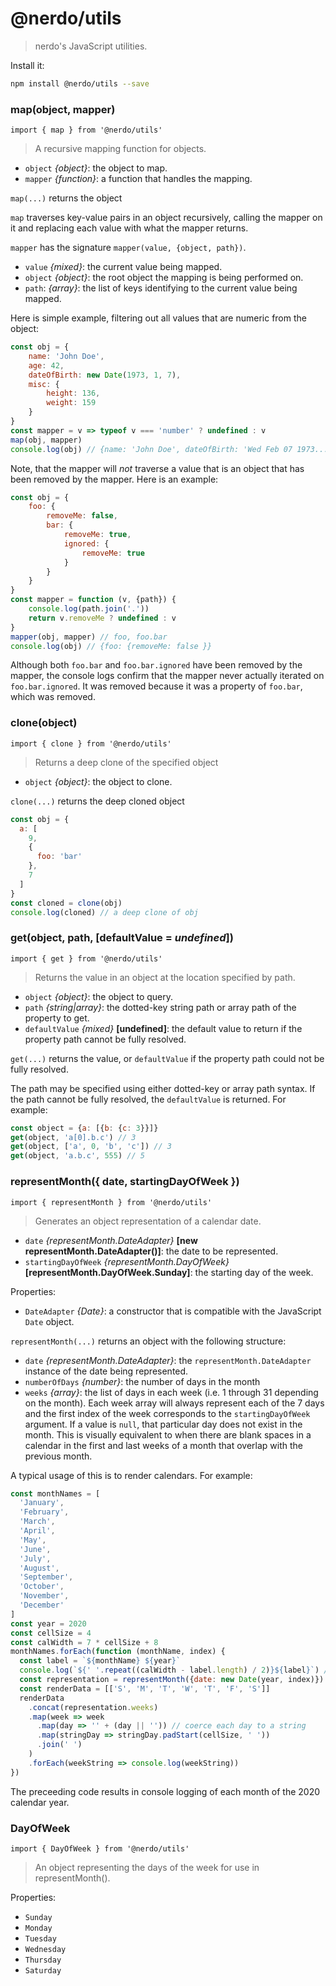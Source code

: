 # @nerdo/utils
> nerdo's JavaScript utilities.

Install it:

```bash
npm install @nerdo/utils --save
```

### map(object, mapper)
`import { map } from '@nerdo/utils'`
> A recursive mapping function for objects.

* `object` _{object}_: the object to map.
* `mapper` _{function}_: a function that handles the mapping.

`map(...)` returns the object

`map` traverses key-value pairs in an object recursively, calling the mapper on it and replacing each value with what the mapper returns.

`mapper` has the signature `mapper(value, {object, path})`.

* `value` _{mixed}_: the current value being mapped.
* `object` _{object}_: the root object the mapping is being performed on.
* `path`: _{array}_: the list of keys identifying to the current value being mapped.

Here is simple example, filtering out all values that are numeric from the object:

```js
const obj = {
    name: 'John Doe',
    age: 42,
    dateOfBirth: new Date(1973, 1, 7),
    misc: {
        height: 136,
        weight: 159
    }
}
const mapper = v => typeof v === 'number' ? undefined : v
map(obj, mapper)
console.log(obj) // {name: 'John Doe', dateOfBirth: 'Wed Feb 07 1973...', misc: {}}
```

Note, that the mapper will _not_ traverse a value that is an object that has been removed by the mapper. Here is an example:

```js
const obj = {
    foo: {
        removeMe: false,
        bar: {
            removeMe: true,
            ignored: {
                removeMe: true
            }
        }
    }
}
const mapper = function (v, {path}) {
    console.log(path.join('.'))
    return v.removeMe ? undefined : v
}
mapper(obj, mapper) // foo, foo.bar
console.log(obj) // {foo: {removeMe: false }}
```

Although both `foo.bar` and `foo.bar.ignored` have been removed by the mapper, the console logs confirm that the mapper never actually iterated on `foo.bar.ignored`. It was removed because it was a property of `foo.bar`, which was removed.

### clone(object)
`import { clone } from '@nerdo/utils'`
> Returns a deep clone of the specified object

* `object` _{object}_: the object to clone.

`clone(...)` returns the deep cloned object

```js
const obj = {
  a: [
    9,
    {
      foo: 'bar'
    },
    7
  ]
}
const cloned = clone(obj)
console.log(cloned) // a deep clone of obj
```

### get(object, path, [defaultValue = _undefined_])
`import { get } from '@nerdo/utils'`
> Returns the value in an object at the location specified by path.

* `object` _{object}_: the object to query.
* `path` _{string|array}_: the dotted-key string path or array path of the property to get.
* `defaultValue` _{mixed}_ **[undefined]**: the default value to return if the property path cannot be fully resolved.

`get(...)` returns the value, or `defaultValue` if the property path could not be fully resolved.

The path may be specified using either dotted-key or array path syntax. If the path cannot be fully resolved, the `defaultValue` is returned. For example:

```js
const object = {a: [{b: {c: 3}}]}
get(object, 'a[0].b.c') // 3
get(object, ['a', 0, 'b', 'c']) // 3
get(object, 'a.b.c', 555) // 5
```

### representMonth({ date, startingDayOfWeek })
`import { representMonth } from '@nerdo/utils'`
> Generates an object representation of a calendar date.

* `date` _{representMonth.DateAdapter}_ **[new representMonth.DateAdapter()]**: the date to be represented.
* `startingDayOfWeek` _{representMonth.DayOfWeek}_ **[representMonth.DayOfWeek.Sunday]**: the starting day of the week.

Properties:

* `DateAdapter` _{Date}_: a constructor that is compatible with the JavaScript `Date` object.

`representMonth(...)` returns an object with the following structure:

* `date` _{representMonth.DateAdapter}_: the `representMonth.DateAdapter` instance of the date being represented.
* `numberOfDays` _{number}_: the number of days in the month
* `weeks` _{array}_: the list of days in each week (i.e. 1 through 31 depending on the month). Each week array will always represent each of the 7 days and the first index of the week corresponds to the `startingDayOfWeek` argument. If a value is `null`, that particular day does not exist in the month. This is visually equivalent to when there are blank spaces in a calendar in the first and last weeks of a month that overlap with the previous month.

A typical usage of this is to render calendars. For example:

```js
const monthNames = [
  'January',
  'February',
  'March',
  'April',
  'May',
  'June',
  'July',
  'August',
  'September',
  'October',
  'November',
  'December'
]
const year = 2020
const cellSize = 4
const calWidth = 7 * cellSize + 8
monthNames.forEach(function (monthName, index) {
  const label = `${monthName} ${year}`
  console.log(`${' '.repeat((calWidth - label.length) / 2)}${label}`) // centers the label over the calendar
  const representation = representMonth({date: new Date(year, index)})
  const renderData = [['S', 'M', 'T', 'W', 'T', 'F', 'S']]
  renderData
    .concat(representation.weeks)
    .map(week => week
      .map(day => '' + (day || '')) // coerce each day to a string
      .map(stringDay => stringDay.padStart(cellSize, ' '))
      .join(' ')
    )
    .forEach(weekString => console.log(weekString))
})
```

The preceeding code results in console logging of each month of the 2020 calendar year.

### DayOfWeek
`import { DayOfWeek } from '@nerdo/utils'`
> An object representing the days of the week for use in representMonth().

Properties:
* `Sunday`
* `Monday`
* `Tuesday`
* `Wednesday`
* `Thursday`
* `Saturday`
